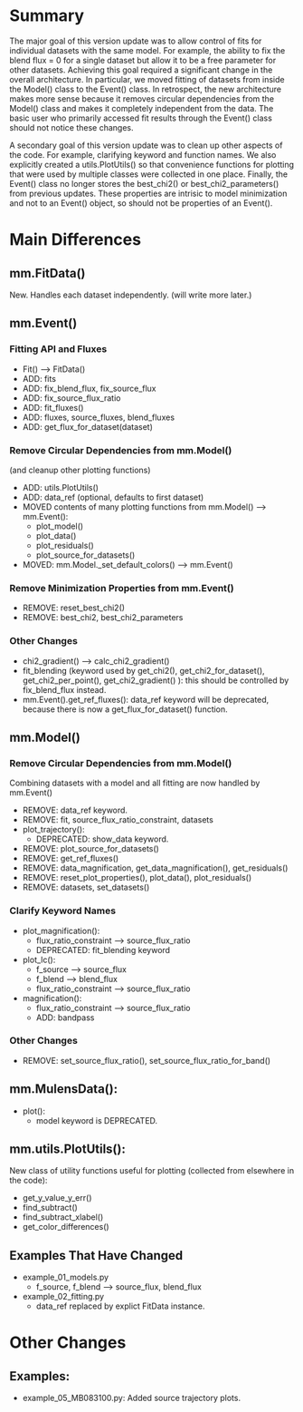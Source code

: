 # Summary

The major goal of this version update was to allow control of fits for 
individual datasets with the same model. For example, the ability to fix the 
blend flux = 0 for a single dataset but allow it to be a free parameter for
other datasets. Achieving this goal required a significant change in the overall
architecture. In particular, we moved fitting of datasets from inside the 
Model() class to the Event() class. In retrospect, the new architecture makes
more sense because it removes circular dependencies from the Model() class and
makes it completely independent from the data. The basic user who primarily 
accessed fit results through the Event() class should not notice these changes.

A secondary goal of this version update was to clean up other aspects of the 
code. For example, clarifying keyword and function 
names. We also explicitly created a utils.PlotUtils() so that convenience 
functions for plotting that were used by multiple classes were collected in one
place. Finally, the Event() class no longer stores the best_chi2() or
best_chi2_parameters() from previous updates. These properties are intrisic to
model minimization and not to an Event() object, so should not be properties
of an Event().

# Main Differences

## mm.FitData()

New. Handles each dataset independently. (will write more later.)

## mm.Event()

### Fitting API and Fluxes

- Fit() --> FitData()
- ADD: fits
- ADD: fix_blend_flux, fix_source_flux
- ADD: fix_source_flux_ratio
- ADD: fit_fluxes()
- ADD: fluxes, source_fluxes, blend_fluxes
- ADD: get_flux_for_dataset(dataset)

### Remove Circular Dependencies from mm.Model() 
(and cleanup other plotting functions)

- ADD: utils.PlotUtils()
- ADD: data_ref (optional, defaults to first dataset)
- MOVED contents of many plotting functions from mm.Model() --> mm.Event():
  - plot_model()
  - plot_data()
  - plot_residuals()
  - plot_source_for_datasets()
- MOVED: mm.Model._set_default_colors() --> mm.Event()

### Remove Minimization Properties from mm.Event()

- REMOVE: reset_best_chi2()
- REMOVE: best_chi2, best_chi2_parameters 

### Other Changes

- chi2_gradient() --> calc_chi2_gradient()
- fit_blending (keyword used by get_chi2(), get_chi2_for_dataset(), 
    get_chi2_per_point(), get_chi2_gradient() ): this should be controlled by fix_blend_flux instead.
- mm.Event().get_ref_fluxes(): data_ref keyword will be deprecated, because
    there is now a get_flux_for_dataset() function.
    
## mm.Model()

### Remove Circular Dependencies from mm.Model() 
Combining datasets with a model and all fitting are now handled by mm.Event()

- REMOVE: data_ref keyword.
- REMOVE: fit, source_flux_ratio_constraint, datasets
- plot_trajectory():
  - DEPRECATED: show_data keyword.
- REMOVE: plot_source_for_datasets()
- REMOVE: get_ref_fluxes()
- REMOVE: data_magnification, get_data_magnification(), get_residuals()
- REMOVE: reset_plot_properties(), plot_data(), plot_residuals()
- REMOVE: datasets, set_datasets()

### Clarify Keyword Names
- plot_magnification(): 
  - flux_ratio_constraint --> source_flux_ratio
  - DEPRECATED: fit_blending keyword
- plot_lc():
  - f_source --> source_flux
  - f_blend --> blend_flux
  - flux_ratio_constraint --> source_flux_ratio
- magnification():
  - flux_ratio_constraint --> source_flux_ratio
  - ADD: bandpass

### Other Changes
- REMOVE: set_source_flux_ratio(), set_source_flux_ratio_for_band()

## mm.MulensData():

- plot():
  - model keyword is DEPRECATED.
  
## mm.utils.PlotUtils():

New class of utility functions useful for plotting (collected from elsewhere in 
the code):
- get_y_value_y_err()
- find_subtract()
- find_subtract_xlabel()
- get_color_differences()

## Examples That Have Changed

- example_01_models.py
  - f_source, f_blend --> source_flux, blend_flux
- example_02_fitting.py
  - data_ref replaced by explict FitData instance.

# Other Changes

## Examples:
- example_05_MB083100.py: Added source trajectory plots.